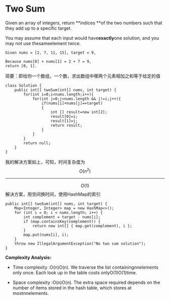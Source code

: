   


# Two Sum

Given an array of integers, return **indices **of the two numbers such that they add up to a specific target.

You may assume that each input would have**exactly**one solution, and you may not use thesameelement twice.

```
Given nums = [2, 7, 11, 15], target = 9,

Because nums[0] + nums[1] = 2 + 7 = 9,
return [0, 1].
```

简要：即给你一个数组，一个数，求出数组中哪两个元素相加之和等于给定的值

```
class Solution {
    public int[] twoSum(int[] nums, int target) {
        for(int i=0;i<nums.length;i++){
            for(int j=0;j<nums.length && j!=i;j++){
                if(nums[i]+nums[j]==target)
                {
                    int [] result=new int[2];
                    result[0]=i;
                    result[1]=j;
                    return result;
                }
            }
        }
        return null;
    }
}
```

我的解决方案如上，可知，时间复杂度为$$O(n^2)$$

---

$$O(1)$$解决方案，用空间换时间，使用HashMap的索引

```
public int[] twoSum(int[] nums, int target) {
    Map<Integer, Integer> map = new HashMap<>();
    for (int i = 0; i < nums.length; i++) {
        int complement = target - nums[i];
        if (map.containsKey(complement)) {
            return new int[] { map.get(complement), i };
        }
        map.put(nums[i], i);
    }
    throw new IllegalArgumentException("No two sum solution");
}
```

**Complexity Analysis:**

* Time complexity :O\(n\)O\(n\). We traverse the list containingnnelements only once. Each look up in the table costs onlyO\(1\)O\(1\)time.

* Space complexity :O\(n\)O\(n\). The extra space required depends on the number of items stored in the hash table, which stores at mostnnelements.



